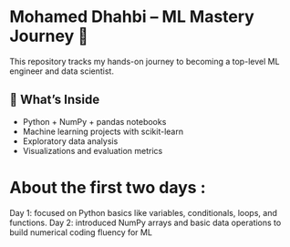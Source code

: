 # Mohamed Dhahbi – ML Mastery Journey 🚀

This repository tracks my hands-on journey to becoming a top-level ML engineer and data scientist.

## 📘 What’s Inside
- Python + NumPy + pandas notebooks
- Machine learning projects with scikit-learn
- Exploratory data analysis
- Visualizations and evaluation metrics
# About the first two days :
Day 1: focused on Python basics like variables, conditionals, loops, and functions.
Day 2: introduced NumPy arrays and basic data operations to build numerical coding fluency for ML
